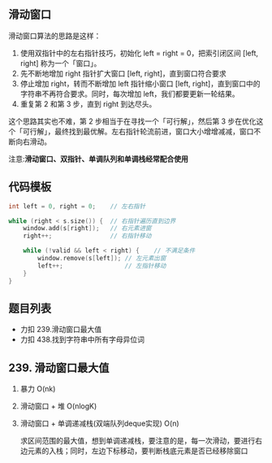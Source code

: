 ## 滑动窗口

滑动窗口算法的思路是这样：

1. 使用双指针中的左右指针技巧，初始化 left = right = 0，把索引闭区间 [left, right] 称为一个「窗口」。
2. 先不断地增加 right 指针扩大窗口 [left, right]，直到窗口符合要求
3. 停止增加 right，转而不断增加 left 指针缩小窗口 [left, right]，直到窗口中的字符串不再符合要求。同时，每次增加 left，我们都要更新一轮结果。
4. 重复第 2 和第 3 步，直到 right 到达尽头。

这个思路其实也不难，第 2 步相当于在寻找一个「可行解」，然后第 3 步在优化这个「可行解」，最终找到最优解。左右指针轮流前进，窗口大小增增减减，窗口不断向右滑动。

注意:**滑动窗口、双指针、单调队列和单调栈经常配合使用**

## 代码模板

```cpp
int left = 0, right = 0;    // 左右指针

while (right < s.size()) {  // 右指针遍历直到边界
    window.add(s[right]);   // 右元素进窗
    right++;                // 右指针移动

    while (!valid && left < right) {    // 不满足条件
        window.remove(s[left]); // 左元素出窗
        left++;                 // 左指针移动
    }
}
```

## 题目列表

- 力扣 239.滑动窗口最大值
- 力扣 438.找到字符串中所有字母异位词

## 239. 滑动窗口最大值

1. 暴力 O(nk)
2. 滑动窗口 + 堆 O(nlogK)
3. 滑动窗口 + 单调递减栈(双端队列deque实现) O(n)

    求区间范围的最大值，想到单调递减栈，要注意的是，每一次滑动，要进行右边元素的入栈；同时，左边下标移动，要判断栈底元素是否已经移除窗口
